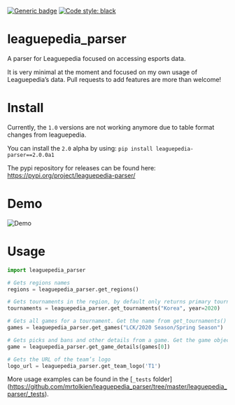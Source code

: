 [![Generic badge](https://img.shields.io/github/workflow/status/mrtolkien/leaguepedia_parser/Python%20application)](https://shields.io/)
[![Code style: black](https://img.shields.io/badge/code%20style-black-000000.svg)](https://github.com/psf/black)

# leaguepedia_parser
A parser for Leaguepedia focused on accessing esports data.

It is very minimal at the moment and focused on my own usage of Leaguepedia’s data. Pull requests to add features are
more than welcome! 

# Install

Currently, the `1.0` versions are not working anymore due to table format changes from leaguepedia.

You can install the `2.0` alpha by using:
`pip install leaguepedia-parser==2.0.0a1`

The pypi repository for releases can be found here:
https://pypi.org/project/leaguepedia-parser/

# Demo
![Demo](https://raw.githubusercontent.com/mrtolkien/leaguepedia_parser/master/leaguepedia_parser_demo.gif)

# Usage
```python
import leaguepedia_parser

# Gets regions names
regions = leaguepedia_parser.get_regions() 

# Gets tournaments in the region, by default only returns primary tournaments
tournaments = leaguepedia_parser.get_tournaments("Korea", year=2020)

# Gets all games for a tournament. Get the name from get_tournaments()
games = leaguepedia_parser.get_games("LCK/2020 Season/Spring Season")

# Gets picks and bans and other details from a game. Get the game object from get_games()
game = leaguepedia_parser.get_game_details(games[0])

# Gets the URL of the team’s logo
logo_url = leaguepedia_parser.get_team_logo('T1')
```

More usage examples can be found in the [`_tests` folder]
(https://github.com/mrtolkien/leaguepedia_parser/tree/master/leaguepedia_parser/_tests).
